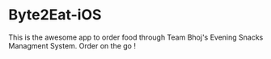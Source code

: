 Byte2Eat-iOS
============
This is the awesome app to order food through Team Bhoj's Evening Snacks Managment System. Order on the go !
